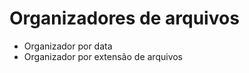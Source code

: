 <h1>Organizadores de arquivos</h1>

<ul>
    <li>Organizador por data</li>
    <li>Organizador por extensão de arquivos</li>
</ul>


